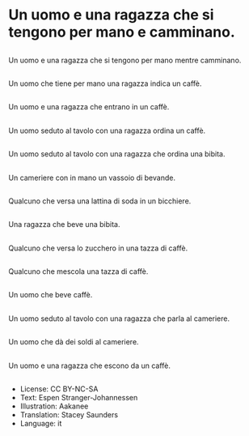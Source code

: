 # Un uomo e una ragazza che si tengono per mano e camminano.

##
Un uomo e una ragazza che si tengono per mano mentre camminano.

##
Un uomo che tiene per mano una ragazza indica un caffè.

##
Un uomo e una ragazza che entrano in un caffè.

##
Un uomo seduto al tavolo con una ragazza ordina un caffè.

##
Un uomo seduto al tavolo con una ragazza che ordina una bibita.

##
Un cameriere con in mano un vassoio di bevande.

##
Qualcuno che versa una lattina di soda in un bicchiere.

##
Una ragazza che beve una bibita.

##
Qualcuno che versa lo zucchero in una tazza di caffè.

##
Qualcuno che mescola una tazza di caffè.

##
Un uomo che beve caffè.

##
Un uomo seduto al tavolo con una ragazza che parla al cameriere.

##
Un uomo che dà dei soldi al cameriere.

##
Un uomo e una ragazza che escono da un caffè.

##
* License: CC BY-NC-SA
* Text: Espen Stranger-Johannessen
* Illustration: Aakanee
* Translation: Stacey Saunders
* Language: it
